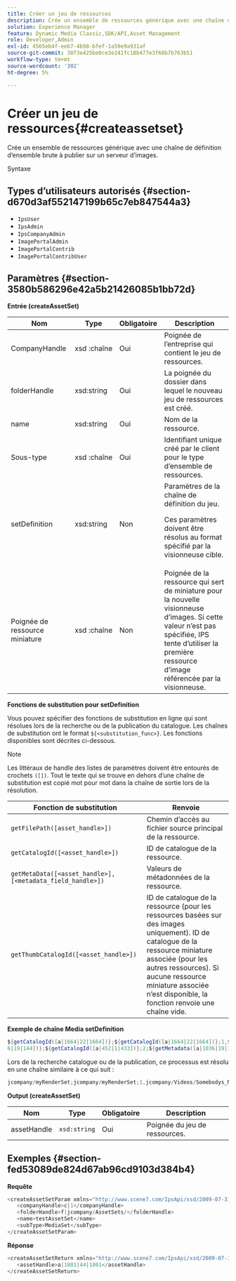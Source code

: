 ```yaml
---
title: Créer un jeu de ressources
description: Crée un ensemble de ressources générique avec une chaîne de définition d’ensemble brute à publier sur un serveur d’images.
solution: Experience Manager
feature: Dynamic Media Classic,SDK/API,Asset Management
role: Developer,Admin
exl-id: 4565eb4f-eeb7-4b98-bfef-1a59e9a931af
source-git-commit: 38f3e425be0ce3e241fc18b477e3f68b7b763b51
workflow-type: tm+mt
source-wordcount: '302'
ht-degree: 5%

---
```


# Créer un jeu de ressources{#createassetset}

Crée un ensemble de ressources générique avec une chaîne de définition d’ensemble brute à publier sur un serveur d’images.

Syntaxe

## Types d’utilisateurs autorisés {#section-d670d3af552147199b65c7eb847544a3}

* `IpsUser`
* `IpsAdmin`
* `IpsCompanyAdmin`
* `ImagePortalAdmin`
* `ImagePortalContrib`
* `ImagePortalContribUser`

## Paramètres {#section-3580b586296e42a5b21426085b1bb72d}

**Entrée (createAssetSet)**

<table id="table_2C70C33A127242FC828FCD8EC852E1EC"> 
 <thead> 
  <tr> 
   <th colname="col1" class="entry"> Nom </th> 
   <th colname="col2" class="entry"> Type </th> 
   <th colname="col3" class="entry"> Obligatoire </th> 
   <th colname="col4" class="entry"> Description </th> 
  </tr> 
 </thead>
 <tbody> 
  <tr> 
   <td colname="col1"> <span class="codeph"><span class="varname"> CompanyHandle </span> </span> </td> 
   <td colname="col2"> <span class="codeph"> xsd :chaîne </span> </td> 
   <td colname="col3"> Oui </td> 
   <td colname="col4"> Poignée de l’entreprise qui contient le jeu de ressources. </td> 
  </tr> 
  <tr> 
   <td colname="col1"> <span class="codeph"> <span class="varname"> folderHandle </span> </span> </td> 
   <td colname="col2"> <span class="codeph"> xsd:string </span> </td> 
   <td colname="col3"> Oui </td> 
   <td colname="col4"> La poignée du dossier dans lequel le nouveau jeu de ressources est créé. </td> 
  </tr> 
  <tr> 
   <td colname="col1"> <span class="codeph"> <span class="varname"> name </span> </span> </td> 
   <td colname="col2"> <span class="codeph"> xsd:string </span> </td> 
   <td colname="col3"> Oui </td> 
   <td colname="col4"> Nom de la ressource. </td> 
  </tr> 
  <tr> 
   <td colname="col1"> <span class="codeph"><span class="varname"> Sous-type </span> </span> </td> 
   <td colname="col2"> <span class="codeph"> xsd :chaîne </span> </td> 
   <td colname="col3"> Oui </td> 
   <td colname="col4"> Identifiant unique créé par le client pour le type d’ensemble de ressources. </td> 
  </tr> 
  <tr> 
   <td colname="col1"> <span class="codeph"> <span class="varname"> setDefinition </span> </span> </td> 
   <td colname="col2"> <span class="codeph"> xsd:string </span> </td> 
   <td colname="col3"> Non </td> 
   <td colname="col4"> Paramètres de la chaîne de définition du jeu. <p>Ces paramètres doivent être résolus au format spécifié par la visionneuse cible. </p> </td> 
  </tr> 
  <tr> 
   <td colname="col1"> <span class="codeph"><span class="varname"> Poignée </span> de ressource miniature </span> </td> 
   <td colname="col2"> <span class="codeph"> xsd :chaîne </span> </td> 
   <td colname="col3"> Non </td> 
   <td colname="col4"> Poignée de la ressource qui sert de miniature pour la nouvelle visionneuse d’images. Si cette valeur n’est pas spécifiée, IPS tente d’utiliser la première ressource d’image référencée par la visionneuse. </td> 
  </tr> 
 </tbody> 
</table>

**Fonctions de substitution pour setDefinition**

Vous pouvez spécifier des fonctions de substitution en ligne qui sont résolues lors de la recherche ou de la publication du catalogue. Les chaînes de substitution ont le format `${<substitution_func>}`. Les fonctions disponibles sont décrites ci-dessous.

>[!NOTE]
>
>Les littéraux de handle des listes de paramètres doivent être entourés de crochets `([])`. Tout le texte qui se trouve en dehors d’une chaîne de substitution est copié mot pour mot dans la chaîne de sortie lors de la résolution.

| **Fonction de substitution** | **Renvoie** |
|---|---|
| `getFilePath([asset_handle>])` | Chemin d’accès au fichier source principal de la ressource. |
| `getCatalogId([<asset_handle>])` | ID de catalogue de la ressource. |
| `getMetaData([<asset_handle>], [<metadata_field_handle>])` | Valeurs de métadonnées de la ressource. |
| `getThumbCatalogId([<asset_handle>])` | ID de catalogue de la ressource (pour les ressources basées sur des images uniquement). ID de catalogue de la ressource miniature associée (pour les autres ressources). Si aucune ressource miniature associée n’est disponible, la fonction renvoie une chaîne vide. |

**Exemple de chaîne Media setDefinition**

```java
${getCatalogId([a|1664|22|1664])};${getCatalogId([a|1664|22|1664])};1,${getFilePath([a|103 
6|19|144])};${getCatalogId([a|452|1|433])};2;${getMetadata([a|1036|19|144], [m|1|ASSET|SharedDateField])} 
```

Lors de la recherche catalogue ou de la publication, ce processus est résolu en une chaîne similaire à ce qui suit :

```java
jcompany/myRenderSet;jcompany/myRenderSet;1,jcompany/Videos/Somebodys_N08275_flv.flv;jcomp any/myimg-1;2;20090703 10:05:53
```

**Output (createAssetSet)**

| Nom | Type | Obligatoire | Description |
|---|---|---|---|
| assetHandle | `xsd:string` | Oui | Poignée du jeu de ressources. |

## Exemples {#section-fed53089de824d67ab96cd9103d384b4}

**Requête**

```java
<createAssetSetParam xmlns="http://www.scene7.com/IpsApi/xsd/2009-07-31"> 
   <companyHandle>c|1</companyHandle> 
   <folderHandle>f|jcompany/AssetSets/</folderHandle> 
   <name>testAssetSet</name> 
   <subType>MediaSet</subType> 
</createAssetSetParam>
```

**Réponse**

```java
<createAssetSetReturn xmlns="http://www.scene7.com/IpsApi/xsd/2009-07-31"> 
   <assetHandle>a|1801|44|1801</assetHandle> 
</createAssetSetReturn>
```
